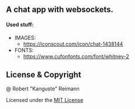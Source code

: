 ## A chat app with websockets. 

#### Used stuff:
- IMAGES:
  - https://iconscout.com/icon/chat-1438144
- FONTS:
  - https://www.cufonfonts.com/font/whitney-2

## License & Copyright

@ Robert "Kanguste" Reimann

Licensed under the [MIT License](LICENSE)